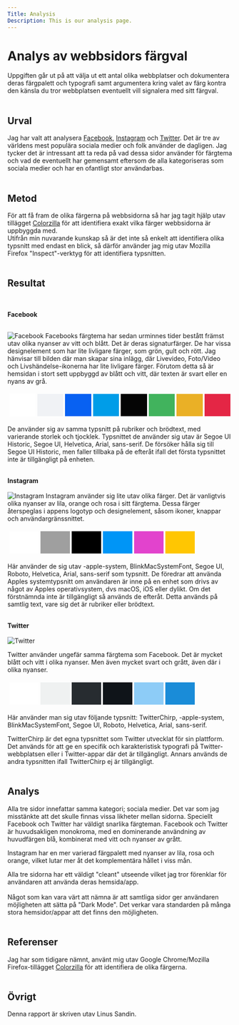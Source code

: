 ```yaml
---
Title: Analysis
Description: This is our analysis page.
---
```


Analys av webbsidors färgval
=======================

Uppgiften går ut på att välja ut ett antal olika webbplatser och dokumentera deras färgpalett och typografi samt argumentera kring valet av färg kontra den känsla du tror webbplatsen eventuellt vill signalera med sitt färgval.
<br><br>

Urval
-----------------------

Jag har valt att analysera [Facebook](https://www.facebook.com), [Instagram](https://www.instagram.com) och [Twitter](https://www.twitter.com). Det är tre av världens mest populära sociala medier och folk använder de dagligen. Jag tycker det är intressant att ta reda på vad dessa sidor använder för färgtema och vad de eventuellt har gemensamt eftersom de alla kategoriseras som sociala medier och har en ofantligt stor användarbas.
<br><br>

Metod
-----------------------

För att få fram de olika färgerna på webbsidorna så har jag tagit hjälp utav tillägget [Colorzilla](https://www.colorzilla.com/) för att identifiera exakt vilka färger webbsidorna är uppbyggda med.
<br>
Utifrån min nuvarande kunskap så är det inte så enkelt att identifiera olika typsnitt med endast en blick, så därför använder jag mig utav Mozilla Firefox "Inspect"-verktyg för att identifiera typsnitten.
<br><br>

Resultat
-----------------------
<br>

**Facebook**
<br>
<br>

<img src="%assets_url%/img/facebook.png" alt="Facebook" class="facebook-image">
Facebooks färgtema har sedan urminnes tider bestått främst utav olika nyanser av vitt och blått. Det är deras signaturfärger. De har vissa designelement som har lite livligare färger, som grön, gult och rött. Jag hänvisar till bilden där man skapar sina inlägg, där Livevideo, Foto/Video och Livshändelse-ikonerna har lite livligare färger. Förutom detta så är hemsidan i stort sett uppbyggd av blått och vitt, där texten är svart eller en nyans av grå.
<table style="border-spacing: 4px; border-collapse: separate">
<tr>
<td style="height: 50px; width: 50px; background-color: #FFFFFF">
<td style="height: 50px; width: 50px; background-color: #f0f2f5">
<td style="height: 50px; width: 50px; background-color: #0861F2">
<td style="height: 50px; width: 50px; background-color: #009DE8">
<td style="height: 50px; width: 50px; background-color: #050505">
<td style="height: 50px; width: 50px; background-color: #41B35D">
<td style="height: 50px; width: 50px; background-color: #EAB026">
<td style="height: 50px; width: 50px; background-color: #E42645">
</tr>
</table>

De använder sig av samma typsnitt på rubriker och brödtext, med varierande storlek och tjocklek. Typsnittet de använder sig utav är Segoe UI Historic, Segoe UI, Helvetica, Arial, sans-serif. De försöker hålla sig till Segoe UI Historic, men faller tillbaka på de efteråt ifall det första typsnittet inte är tillgängligt på enheten.
<br>
<br>

**Instagram**
<br>
<br>
<img src="%assets_url%/img/instagram.png" alt="Instagram" class="instagram-image">
Instagram använder sig lite utav olika färger. Det är vanligtvis olika nyanser av lila, orange och rosa i sitt färgtema. Dessa färger återspeglas i appens logotyp och designelement, såsom ikoner, knappar och användargränssnittet.
<table style="border-spacing: 4px; border-collapse: separate">
<tr>
<td style="height: 50px; width: 50px; background-color: #FFFFFF">
<td style="height: 50px; width: 50px; background-color: #9F9F9F">
<td style="height: 50px; width: 50px; background-color: #000000">
<td style="height: 50px; width: 50px; background-color: #0095F6">
<td style="height: 50px; width: 50px; background-color: #E243CD">
<td style="height: 50px; width: 50px; background-color: #FFC602">
</tr>
</table>

Här använder de sig utav -apple-system, BlinkMacSystemFont, Segoe UI, Roboto, Helvetica, Arial, sans-serif som typsnitt. De föredrar att använda Apples systemtypsnitt om användaren är inne på en enhet som drivs av något av Apples operativsystem, dvs macOS, iOS eller dylikt. Om det förstnämnda inte är tillgängligt så används de efteråt. Detta används på samtlig text, vare sig det är rubriker eller brödtext.
<br>
<br>

**Twitter**
<br>
<br>
<img src="%assets_url%/img/twitter.png" alt="Twitter" class="twitter-image">

Twitter använder ungefär samma färgtema som Facebook. Det är mycket blått och vitt i olika nyanser. Men även mycket svart och grått, även där i olika nyanser.

<table style="border-spacing: 4px; border-collapse: separate">
<tr>
<td style="height: 50px; width: 50px; background-color: #FFFFFF">
<td style="height: 50px; width: 50px; background-color: #EFF1F1">
<td style="height: 50px; width: 50px; background-color: #272C30">
<td style="height: 50px; width: 50px; background-color: #0F1419">
<td style="height: 50px; width: 50px; background-color: #8DCCF7">
<td style="height: 50px; width: 50px; background-color: #1A8CD8">
</tr>
</table>


Här använder man sig utav följande typsnitt: TwitterChirp, -apple-system, BlinkMacSystemFont, Segoe UI, Roboto, Helvetica, Arial, sans-serif.

TwitterChirp är det egna typsnittet som Twitter utvecklat för sin plattform. Det används för att ge en specifik och karakteristisk typografi på Twitter-webbplatsen eller i Twitter-appar där det är tillgängligt. Annars används de andra typsnitten ifall TwitterChirp ej är tillgängligt.
<br><br>

Analys
-----------------------

Alla tre sidor innefattar samma kategori; sociala medier. Det var som jag misstänkte att det skulle finnas vissa likheter mellan sidorna. Speciellt Facebook och Twitter har väldigt snarlika färgteman.
Facebook och Twitter är huvudsakligen monokroma, med en dominerande användning av huvudfärgen blå, kombinerat med vitt och nyanser av grått.

Instagram har en mer varierad färgpalett med nyanser av lila, rosa och orange, vilket lutar mer åt det komplementära hållet i viss mån.

Alla tre sidorna har ett väldigt "cleant" utseende vilket jag tror förenklar för användaren att använda deras hemsida/app. 
<br><br>
Något som kan vara värt att nämna är att samtliga sidor ger användaren möjligheten att sätta på "Dark Mode". Det verkar vara standarden på många stora hemsidor/appar att det finns den möjligheten.
<br><br>

Referenser
-----------------------

Jag har som tidigare nämnt, använt mig utav Google Chrome/Mozilla Firefox-tillägget [Colorzilla](https://www.colorzilla.com/) för att identifiera de olika färgerna.
<br><br>

Övrigt
-----------------------

Denna rapport är skriven utav Linus Sandin.